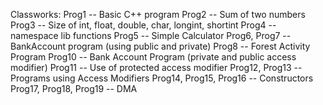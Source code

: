 Classworks:
  Prog1 -- Basic C++ program
  Prog2 -- Sum of two numbers
  Prog3 -- Size of int, float, double, char, longint, shortint
  Prog4 -- namespace lib functions
  Prog5 -- Simple Calculator
  Prog6, Prog7 -- BankAccount program (using public and private)
  Prog8 -- Forest Activity Program
  Prog10 -- Bank Account Program (private and public access modifier)
  Prog11 -- Use of protected access modifier
  Prog12, Prog13 -- Programs using Access Modifiers
  Prog14, Prog15, Prog16 -- Constructors
  Prog17, Prog18, Prog19 -- DMA

